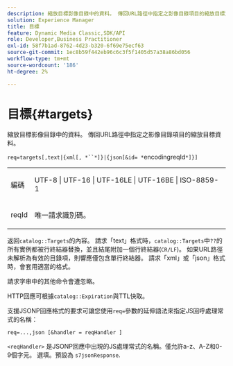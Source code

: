 ```yaml
---
description: 縮放目標影像目錄中的資料。 傳回URL路徑中指定之影像目錄項目的縮放目標資料。
solution: Experience Manager
title: 目標
feature: Dynamic Media Classic,SDK/API
role: Developer,Business Practitioner
exl-id: 58f7b1ad-8762-4d23-b320-6f69e75ecf63
source-git-commit: 1ec8b59f442eb96c6c3f5f1405d57a38a86bd056
workflow-type: tm+mt
source-wordcount: '186'
ht-degree: 2%

---
```


# 目標{#targets}

縮放目標影像目錄中的資料。 傳回URL路徑中指定之影像目錄項目的縮放目標資料。

`req=targets[,text|{xml[, *``*]}|{json[&id= *`encodingreqId`*]}]`

<table id="simpletable_D64E706258FD4A9C9C8026D97B472FCC"> 
 <tr class="strow"> 
  <td class="stentry"> <p><span class="codeph"><span class="varname"> 編碼</span> </span> </p> </td> 
  <td class="stentry"> <p><span class="codeph"> UTF-8 | UTF-16 | UTF-16LE | UTF-16BE | ISO-8859-1</span> </p></td> 
 </tr> 
 <tr class="strow"> 
  <td class="stentry"> <p><span class="codeph"><span class="varname"> reqId</span></span> </p></td> 
  <td class="stentry"> <p>唯一請求識別碼。 </p></td> 
 </tr> 
</table>

返回`catalog::Targets`的內容。 請求「text」格式時，`catalog::Targets`中`??`的所有實例都被行終結器替換，並且結尾附加一個行終結器(`CR/LF`)。 如果URL路徑未解析為有效的目錄項，則響應僅包含單行終結器。 請求「xml」或「json」格式時，會套用適當的格式。

請求字串中的其他命令會遭忽略。

HTTP回應可根據`catalog::Expiration`與TTL快取。

支援JSONP回應格式的要求可讓您使用`req=`參數的延伸語法來指定JS回呼處理常式的名稱：

`req=...,json [&handler = reqHandler ]`

`<reqHandler>` 是JSONP回應中出現的JS處理常式的名稱。僅允許a-z、A-Z和0-9個字元。 選填。預設為 `s7jsonResponse`.
